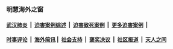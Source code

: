 
### 明慧海外之窗

####  [武汉肺炎](indexes/365.md?t=02191000) &nbsp;|&nbsp;  [迫害案例综述](indexes/328.md?t=02191000) &nbsp;|&nbsp; [迫害致死案例](indexes/277.md?t=02191000)  &nbsp;|&nbsp; [更多迫害案例](indexes/81.md?t=02191000)  &nbsp;|&nbsp; 
####  [时事评论](indexes/19.md?t=02191000) &nbsp;|&nbsp; [海外简讯](indexes/245.md?t=02191000)&nbsp;|&nbsp;  [社会支持](indexes/140.md?t=02191000) &nbsp;|&nbsp; [褒奖决议](indexes/282.md?t=02191000) &nbsp;|&nbsp; [社区报道](indexes/91.md?t=02191000)  &nbsp;|&nbsp; [天人之间](indexes/78.md?t=02191000) 

